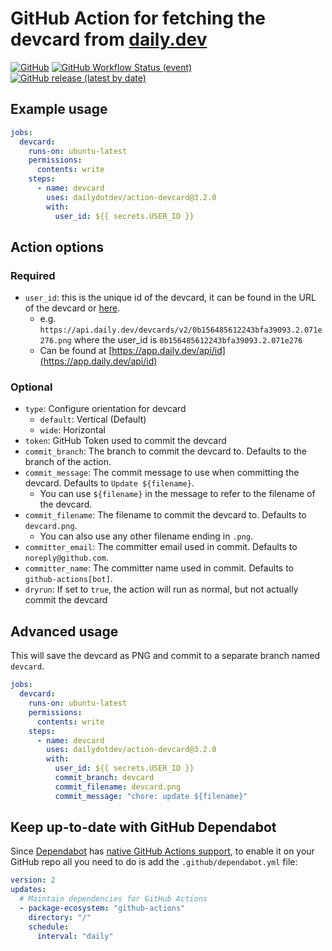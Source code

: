 # GitHub Action for fetching the devcard from [daily.dev](https://api.daily.dev/get?r=omBratteng)

[![GitHub](https://img.shields.io/github/license/dailydotdev/action-devcard)](LICENSE)
[![GitHub Workflow Status (event)](https://img.shields.io/github/workflow/status/dailydotdev/action-devcard/continuous-integration?event=push&label=continuous-integration&logo=github)](https://github.com/dailydotdev/action-devcard/actions/workflows/continuous-integration.yml)
[![GitHub release (latest by date)](https://img.shields.io/github/v/release/dailydotdev/action-devcard?logo=github)](https://github.com/dailydotdev/action-devcard/releases/latest)

## Example usage

```yaml
jobs:
  devcard:
    runs-on: ubuntu-latest
    permissions:
      contents: write
    steps:
      - name: devcard
        uses: dailydotdev/action-devcard@3.2.0
        with:
          user_id: ${{ secrets.USER_ID }}
```

## Action options

### Required

- `user_id`: this is the unique id of the devcard, it can be found in the URL of the devcard or [here](https://app.daily.dev/api/id).
  - e.g. `https://api.daily.dev/devcards/v2/0b156485612243bfa39093.2.071e276.png` where the user_id is `0b156485612243bfa39093.2.071e276`
  - Can be found at [https://app.daily.dev/api/id](https://app.daily.dev/api/id)

### Optional

- `type`: Configure orientation for devcard
  - `default`: Vertical (Default)
  - `wide`: Horizontal
- `token`: GitHub Token used to commit the devcard
- `commit_branch`: The branch to commit the devcard to. Defaults to the branch of the action.
- `commit_message`: The commit message to use when committing the devcard. Defaults to `Update ${filename}`.
  - You can use `${filename}` in the message to refer to the filename of the devcard.
- `commit_filename`: The filename to commit the devcard to. Defaults to `devcard.png`.
  - You can also use any other filename ending in `.png`.
- `committer_email`: The committer email used in commit. Defaults to `noreply@github.com`.
- `committer_name`: The committer name used in commit. Defaults to `github-actions[bot]`.
- `dryrun`: If set to `true`, the action will run as normal, but not actually commit the devcard

## Advanced usage

This will save the devcard as PNG and commit to a separate branch named `devcard`.

```yaml
jobs:
  devcard:
    runs-on: ubuntu-latest
    permissions:
      contents: write
    steps:
      - name: devcard
        uses: dailydotdev/action-devcard@3.2.0
        with:
          user_id: ${{ secrets.USER_ID }}
          commit_branch: devcard
          commit_filename: devcard.png
          commit_message: "chore: update ${filename}"
```

## Keep up-to-date with GitHub Dependabot

Since [Dependabot](https://docs.github.com/en/github/administering-a-repository/keeping-your-actions-up-to-date-with-github-dependabot)
has [native GitHub Actions support](https://docs.github.com/en/github/administering-a-repository/configuration-options-for-dependency-updates#package-ecosystem),
to enable it on your GitHub repo all you need to do is add the `.github/dependabot.yml` file:

```yaml
version: 2
updates:
  # Maintain dependencies for GitHub Actions
  - package-ecosystem: "github-actions"
    directory: "/"
    schedule:
      interval: "daily"
```
